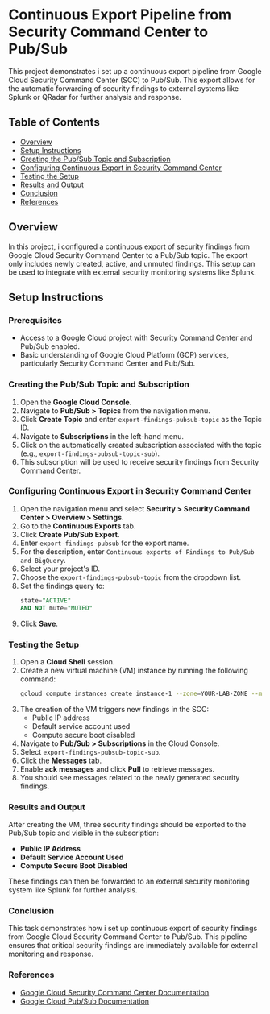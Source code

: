 # Continuous Export Pipeline from Security Command Center to Pub/Sub

This project demonstrates i set up a continuous export pipeline from Google Cloud Security Command Center (SCC) to Pub/Sub. This export allows for the automatic forwarding of security findings to external systems like Splunk or QRadar for further analysis and response.

## Table of Contents
- [Overview](#overview)
- [Setup Instructions](#setup-instructions)
- [Creating the Pub/Sub Topic and Subscription](#creating-the-pubsub-topic-and-subscription)
- [Configuring Continuous Export in Security Command Center](#configuring-continuous-export-in-security-command-center)
- [Testing the Setup](#testing-the-setup)
- [Results and Output](#results-and-output)
- [Conclusion](#conclusion)
- [References](#references)

## Overview
In this project, i configured a continuous export of security findings from Google Cloud Security Command Center to a Pub/Sub topic. The export only includes newly created, active, and unmuted findings. This setup can be used to integrate with external security monitoring systems like Splunk.

## Setup Instructions

### Prerequisites
- Access to a Google Cloud project with Security Command Center and Pub/Sub enabled.
- Basic understanding of Google Cloud Platform (GCP) services, particularly Security Command Center and Pub/Sub.

### Creating the Pub/Sub Topic and Subscription

1. Open the **Google Cloud Console**.
2. Navigate to **Pub/Sub > Topics** from the navigation menu.
3. Click **Create Topic** and enter `export-findings-pubsub-topic` as the Topic ID.
4. Navigate to **Subscriptions** in the left-hand menu.
5. Click on the automatically created subscription associated with the topic (e.g., `export-findings-pubsub-topic-sub`).
6. This subscription will be used to receive security findings from Security Command Center.

### Configuring Continuous Export in Security Command Center

1. Open the navigation menu and select **Security > Security Command Center > Overview > Settings**.
2. Go to the **Continuous Exports** tab.
3. Click **Create Pub/Sub Export**.
4. Enter `export-findings-pubsub` for the export name.
5. For the description, enter `Continuous exports of Findings to Pub/Sub and BigQuery`.
6. Select your project's ID.
7. Choose the `export-findings-pubsub-topic` from the dropdown list.
8. Set the findings query to:
    ```sql
    state="ACTIVE"
    AND NOT mute="MUTED"
    ```
9. Click **Save**.

### Testing the Setup

1. Open a **Cloud Shell** session.
2. Create a new virtual machine (VM) instance by running the following command:
    ```bash
    gcloud compute instances create instance-1 --zone=YOUR-LAB-ZONE --machine-type=e2-micro --scopes=https://www.googleapis.com/auth/cloud-platform
    ```
3. The creation of the VM triggers new findings in the SCC:
   - Public IP address
   - Default service account used
   - Compute secure boot disabled
4. Navigate to **Pub/Sub > Subscriptions** in the Cloud Console.
5. Select `export-findings-pubsub-topic-sub`.
6. Click the **Messages** tab.
7. Enable **ack messages** and click **Pull** to retrieve messages.
8. You should see messages related to the newly generated security findings.

### Results and Output

After creating the VM, three security findings should be exported to the Pub/Sub topic and visible in the subscription:
- **Public IP Address**
- **Default Service Account Used**
- **Compute Secure Boot Disabled**

These findings can then be forwarded to an external security monitoring system like Splunk for further analysis.

### Conclusion

This task demonstrates how i set up continuous export of security findings from Google Cloud Security Command Center to Pub/Sub. This pipeline ensures that critical security findings are immediately available for external monitoring and response.

### References
- [Google Cloud Security Command Center Documentation](https://cloud.google.com/security-command-center/docs)
- [Google Cloud Pub/Sub Documentation](https://cloud.google.com/pubsub/docs)

